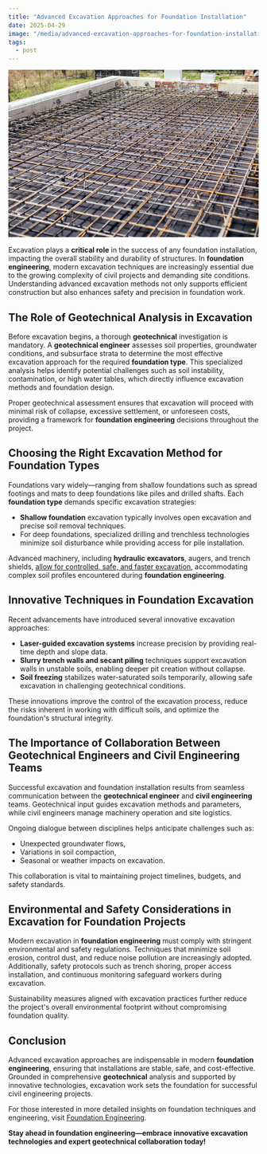 ```yaml
---
title: "Advanced Excavation Approaches for Foundation Installation"
date: 2025-04-29
image: "/media/advanced-excavation-approaches-for-foundation-installation.webp"
tags:
  - post
---
```


![Advanced Excavation Approaches for Foundation Installation](/media/advanced-excavation-approaches-for-foundation-installation.webp)

Excavation plays a **critical role** in the success of any foundation installation, impacting the overall stability and durability of structures. In **foundation engineering**, modern excavation techniques are increasingly essential due to the growing complexity of civil projects and demanding site conditions. Understanding advanced excavation methods not only supports efficient construction but also enhances safety and precision in foundation work.

## The Role of Geotechnical Analysis in Excavation

Before excavation begins, a thorough **geotechnical** investigation is mandatory. A **geotechnical engineer** assesses soil properties, groundwater conditions, and subsurface strata to determine the most effective excavation approach for the required **foundation type**. This specialized analysis helps identify potential challenges such as soil instability, contamination, or high water tables, which directly influence excavation methods and foundation design.

Proper geotechnical assessment ensures that excavation will proceed with minimal risk of collapse, excessive settlement, or unforeseen costs, providing a framework for **foundation engineering** decisions throughout the project.

## Choosing the Right Excavation Method for Foundation Types

Foundations vary widely—ranging from shallow foundations such as spread footings and mats to deep foundations like piles and drilled shafts. Each **foundation type** demands specific excavation strategies:

- **Shallow foundation** excavation typically involves open excavation and precise soil removal techniques.
- For deep foundations, specialized drilling and trenchless technologies minimize soil disturbance while providing access for pile installation.

Advanced machinery, including **hydraulic excavators**, augers, and trench shields, [allow for controlled, safe, and faster excavation](https://egerexco.com/foundation-excavation-services-state-college-pa/), accommodating complex soil profiles encountered during **foundation engineering**.

## Innovative Techniques in Foundation Excavation

Recent advancements have introduced several innovative excavation approaches:

- **Laser-guided excavation systems** increase precision by providing real-time depth and slope data.
- **Slurry trench walls and secant piling** techniques support excavation walls in unstable soils, enabling deeper pit creation without collapse.
- **Soil freezing** stabilizes water-saturated soils temporarily, allowing safe excavation in challenging geotechnical conditions.

These innovations improve the control of the excavation process, reduce the risks inherent in working with difficult soils, and optimize the foundation's structural integrity.

## The Importance of Collaboration Between Geotechnical Engineers and Civil Engineering Teams

Successful excavation and foundation installation results from seamless communication between the **geotechnical engineer** and **civil engineering** teams. Geotechnical input guides excavation methods and parameters, while civil engineers manage machinery operation and site logistics.

Ongoing dialogue between disciplines helps anticipate challenges such as:

- Unexpected groundwater flows,
- Variations in soil compaction,
- Seasonal or weather impacts on excavation.

This collaboration is vital to maintaining project timelines, budgets, and safety standards.

## Environmental and Safety Considerations in Excavation for Foundation Projects

Modern excavation in **foundation engineering** must comply with stringent environmental and safety regulations. Techniques that minimize soil erosion, control dust, and reduce noise pollution are increasingly adopted. Additionally, safety protocols such as trench shoring, proper access installation, and continuous monitoring safeguard workers during excavation.

Sustainability measures aligned with excavation practices further reduce the project's overall environmental footprint without compromising foundation quality.

## Conclusion

Advanced excavation approaches are indispensable in modern **foundation engineering**, ensuring that installations are stable, safe, and cost-effective. Grounded in comprehensive **geotechnical** analysis and supported by innovative technologies, excavation work sets the foundation for successful civil engineering projects.

For those interested in more detailed insights on foundation techniques and engineering, visit [Foundation Engineering](https://newspeak.today/posts/foundation-engineering).

**Stay ahead in foundation engineering—embrace innovative excavation technologies and expert geotechnical collaboration today!**
